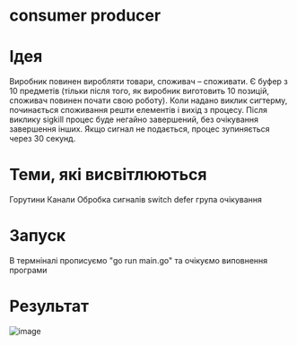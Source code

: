 # consumer producer
 
# Ідея
Виробник повинен виробляти товари, споживач – споживати. Є буфер з 10 предметів (тільки після того, як виробник виготовить 10 позицій, споживач повинен почати свою роботу). Коли надано виклик сигтерму, починається споживання решти елементів і вихід з процесу. Після виклику sigkill процес буде негайно завершений, без очікування завершення інших. Якщо сигнал не подається, процес зупиняється через 30 секунд.

# Теми, які висвітлюються
Горутини
Канали
Обробка сигналів
switch
defer
група очікування
# Запуск
В термніналі прописуємо "go run main.go" та очікуємо виповнення програми
# Результат
![image](https://user-images.githubusercontent.com/61800703/143720531-13aef82e-611e-4015-b228-f6dd3da8acf8.png)
